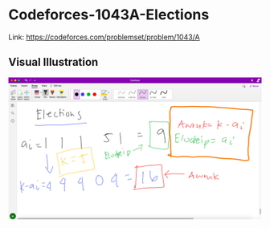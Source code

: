 # Codeforces-1043A-Elections
Link: https://codeforces.com/problemset/problem/1043/A
## Visual Illustration
![](vis.png)
